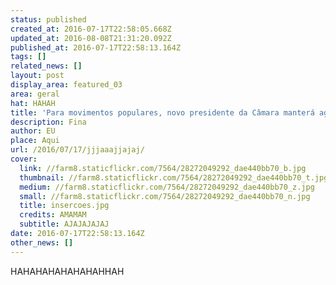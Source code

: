 ```yaml
---
status: published
created_at: 2016-07-17T22:58:05.668Z
updated_at: 2016-08-08T21:31:20.092Z
published_at: 2016-07-17T22:58:13.164Z
tags: []
related_news: []
layout: post
display_area: featured_03
area: geral
hat: HAHAH
title: 'Para movimentos populares, novo presidente da Câmara manterá agenda neoliberal'
description: Fina
author: EU
place: Aqui
url: /2016/07/17/jjjaaajjajaj/
cover:
  link: //farm8.staticflickr.com/7564/28272049292_dae440bb70_b.jpg
  thumbnail: //farm8.staticflickr.com/7564/28272049292_dae440bb70_t.jpg
  medium: //farm8.staticflickr.com/7564/28272049292_dae440bb70_z.jpg
  small: //farm8.staticflickr.com/7564/28272049292_dae440bb70_n.jpg
  title: insercoes.jpg
  credits: AMAMAM
  subtitle: AJAJAJAJAJ
date: 2016-07-17T22:58:13.164Z
other_news: []
---
```

<p>HAHAHAHAHAHAHAHHAH</p>

